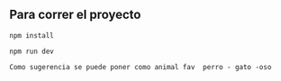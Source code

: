 ## Para correr el proyecto

`npm install`

`npm run dev`


`Como sugerencia se puede poner como animal fav  perro - gato -oso`